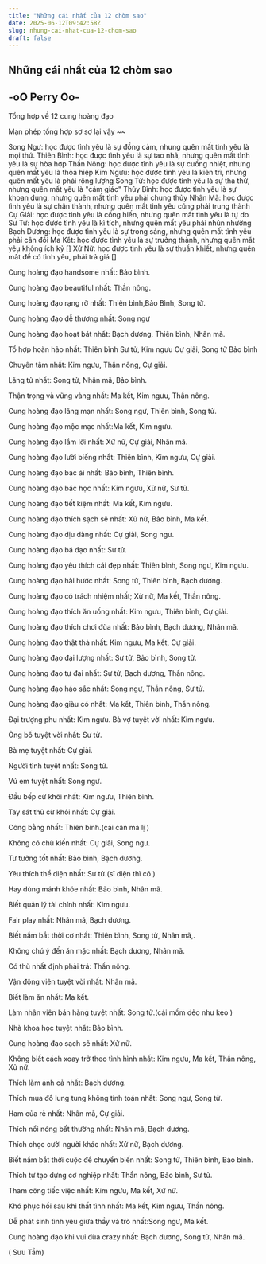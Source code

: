 ```yaml
---
title: "Những cái nhất của 12 chòm sao"
date: 2025-06-12T09:42:58Z
slug: nhung-cai-nhat-cua-12-chom-sao
draft: false
---
```


## Những cái nhất của 12 chòm sao

## -oO Perry Oo-

Tổng hợp về 12 cung hoàng đạo

Mạn phép tổng hợp sơ sơ lại vậy ~~

Song Ngư: học được tình yêu là sự đồng cảm, nhưng quên mất tình yêu là mọi thứ.
Thiên Bình: học được tình yêu là sự tao nhã, nhưng quên mất tình yêu là sự hòa hợp
Thần Nông: học được tình yêu là sự cuồng nhiệt, nhưng quên mất yêu là thỏa hiệp
Kim Ngưu: học được tình yêu là kiên trì, nhưng quên mất yêu là phải rộng lượng
Song Tử: học được tình yêu là sự tha thứ, nhưng quên mất yêu là "cảm giác"
Thủy Bình: học được tình yêu là sự khoan dung, nhưng quên mất tình yêu phải chung thủy
Nhân Mã: học được tình yêu là sự chân thành, nhưng quên mất tình yêu cũng phải trung thành
Cự Giải: học được tình yêu là cống hiến, nhưng quên mất tình yêu là tự do
Sư Tử: học được tình yêu là kì tích, nhưng quên mất yêu phải nhún nhường
Bạch Dương: học được tình yêu là sự trong sáng, nhưng quên mất tình yêu phải cân đối
Ma Kết: học được tình yêu là sự trưởng thành, nhưng quên mất yêu không ích kỷ []
Xử Nữ: học được tình yêu là sự thuần khiết, nhưng quên mất để có tình yêu, phải trả giá []


Cung hoàng đạo handsome nhất: Bảo bình.

Cung hoàng đạo beautiful nhất: Thần nông.

Cung hoàng đạo rạng rỡ nhất: Thiên bình,Bảo Bình, Song tử.

Cung hoàng đạo dễ thương nhất: Song ngư 

Cung hoàng đạo hoạt bát nhất: Bạch dương, Thiên bình, Nhân mã.

Tổ hợp hoàn hảo nhất: Thiên bình Sư tử, Kim ngưu Cự giải, Song tử Bảo bình 

Chuyên tâm nhất: Kim ngưu, Thần nông, Cự giải.

Lãng tử nhất: Song tử, Nhân mã, Bảo bình.

Thận trọng và vững vàng nhất: Ma kết, Kim ngưu, Thần nông.


Cung hoàng đạo lãng mạn nhất: Song ngư, Thiên bình, Song tử.

Cung hoàng đạo mộc mạc nhất:Ma kết, Kim ngưu.

Cung hoàng đạo lắm lời nhất: Xử nữ, Cự giải, Nhân mã.

Cung hoàng đạo lười biếng nhất: Thiên bình, Kim ngưu, Cự giải.

Cung hoàng đạo bác ái nhất: Bảo bình, Thiên bình.

Cung hoàng đạo bác học nhất: Kim ngưu, Xử nữ, Sư tử.


Cung hoàng đạo tiết kiệm nhất: Ma kết, Kim ngưu.

Cung hoàng đạo thích sạch sẽ nhất: Xử nữ, Bảo bình, Ma kết.

Cung hoàng đạo dịu dàng nhất: Cự giải, Song ngư.

Cung hoàng đạo bá đạo nhất: Sư tử.

Cung hoàng đạo yêu thích cái đẹp nhất: Thiên bình, Song ngư, Kim ngưu.

Cung hoàng đạo hài hước nhất: Song tử, Thiên bình, Bạch dương.

Cung hoàng đạo có trách nhiệm nhất; Xử nữ, Ma kết, Thần nông.

Cung hoàng đạo thích ăn uống nhất: Kim ngưu, Thiên bình, Cự giải.

Cung hoàng đạo thích chơi đùa nhất: Bảo bình, Bạch dương, Nhân mã.

Cung hoàng đạo thật thà nhất: Kim ngưu, Ma kết, Cự giải.

Cung hoàng đạo đại lượng nhất: Sư tử, Bảo bình, Song tử.

Cung hoàng đạo tự đại nhất: Sư tử, Bạch dương, Thần nông.

Cung hoàng đạo háo sắc nhất: Song ngư, Thần nông, Sư tử.

  Cung hoàng đạo giàu có nhất:   Ma kết, Thiên bình, Thần nông.

  Đại trượng phu nhất:   Kim ngưu.
  Bà vợ tuyệt vời nhất:   Kim ngưu.

  Ông bố tuyệt vời nhất:  Sư tử.

Bà mẹ tuyệt nhất: Cự giải.

Người tình tuyệt nhất: Song tử.

Vú em tuyệt nhất: Song ngư.


Đầu bếp cừ khôi nhất: Kim ngưu, Thiên bình.

Tay sát thủ cừ khôi nhất: Cự giải.

Công bằng nhất: Thiên bình.(cái cân mà lị  )

Không có chủ kiến nhất: Cự giải, Song ngư.

Tư tưởng tốt nhất: Bảo bình, Bạch dương.

Yêu thích thể diện nhất: Sư tử.(sĩ diện thì có  )

Hay dùng mánh khóe nhất: Bảo bình, Nhân mã.

Biết quản lý tài chính nhất: Kim ngưu.

Fair play nhất: Nhân mã, Bạch dương.

Biết nắm bắt thời cơ nhất: Thiên bình, Song tử, Nhân mã,.

Không chú ý đến ăn mặc nhất: Bạch dương, Nhân mã.

Có thù nhất định phải trả: Thần nông.

Vận động viên tuyệt vời nhất: Nhân mã.

Biết làm ăn nhất: Ma kết.

Làm nhân viên bán hàng tuyệt nhất: Song tử.(cái mồm dẻo như kẹo )

Nhà khoa học tuyệt nhất: Bảo bình.

Cung hoàng đạo sạch sẽ nhất: Xử nữ.

Không biết cách xoay trở theo tình hình nhất: Kim ngưu, Ma kết, Thần nông, Xử nữ.

Thích làm anh cả nhất: Bạch dương.


Thích mua đồ lung tung không tính toán nhất: Song ngư, Song tử.

Ham của rẻ nhất: Nhân mã, Cự giải.

Thích nổi nóng bất thường nhất: Nhân mã, Bạch dương.

Thích chọc cười người khác nhất: Xử nữ, Bạch dương.

Biết nắm bắt thời cuộc để chuyển biến nhất: Song tử, Thiên bình, Bảo bình.

Thích tự tạo dựng cơ nghiệp nhất: Thần nông, Bảo bình, Sư tử.

Tham công tiếc việc nhất: Kim ngưu, Ma kết, Xử nữ.

Khó phục hồi sau khi thất tình nhất: Ma kết, Kim ngưu, Thần nông.

Dễ phát sinh tình yêu giữa thầy và trò nhất:Song ngư, Ma kết.

Cung hoàng đạo khi vui đùa crazy nhất: Bạch dương, Song tử, Nhân mã.

( Sưu Tầm)
​